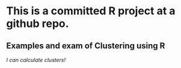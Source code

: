 # This is a committed R project at a github repo.

## Examples and exam of Clustering using R

*I can calculate clusters!*
